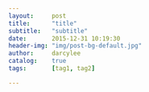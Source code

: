 ```yaml
---
layout:     post
title:      "title"
subtitle:   "subtitle"
date:       2015-12-31 10:19:30
header-img: "img/post-bg-default.jpg"
author:     darcylee
catalog:    true
tags:       [tag1, tag2]

---
```

